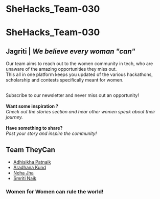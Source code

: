 # SheHacks_Team-030
# SheHacks_Team-030

## Jagriti | <i>We believe every woman "can"</i>

Our team aims to reach out to the women community in tech, who are unaware of the amazing opportunities they miss out.<br>
This all in one platform keeps you updated of the various hackathons, scholarship and contests specifically meant for women. 

<br>
Subscribe to our newsletter and never miss out an opportunity! 
<br><br>
<b>Want some inspiration ?</b><br><i>Check out the stories section and hear other women speak about their journey.</i>
<br><br>
<b>Have something to share?</b><br><i>Post your story and inspire the community!</i> 

## Team TheyCan

* [Adhisikha Patnaik](https://github.com/adhi-2311)
* [Aradhana Kund](https://github.com/aradhana72)
* [Neha Jha](https://github.com/njha07)
* [Smriti Naik](https://github.com/shruti1421)

### Women for Women can rule the world!

